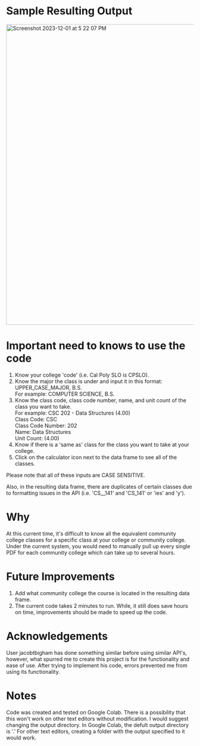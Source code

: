#  Sample Resulting Output

<img width="807" alt="Screenshot 2023-12-01 at 5 22 07 PM" src="https://github.com/Efferescent/Assist.org-Equivalent-Classes/assets/152109516/e806f089-bdce-4632-a081-ecd6a6bc6af3">

#  Important need to knows to use the code
1. Know your college 'code' (i.e. Cal Poly SLO is CPSLO).
2. Know the major the class is under and input it in this format: UPPER_CASE_MAJOR, B.S.  
   For example: COMPUTER SCIENCE, B.S.
3. Know the class code, class code number, name, and unit count of the class you want to take.     
   For example: CSC 202 - Data Structures (4.00)                        
   Class Code:            CSC                                 
   Class Code Number:     202                                    
   Name:                  Data Structures                                                   
   Unit Count:            (4.00)                                                   
5. Know if there is a 'same as' class for the class you want to take at your college. 
6. Click on the calculator icon next to the data frame to see all of the classes.
   
Please note that all of these inputs are CASE SENSITIVE.

Also, in the resulting data frame, there are duplicates of certain classes due to formatting issues in the API (i.e.   'CS__141' and 'CS_141' or 'ies' and 'y').

#  Why
At this current time, it's difficult to know all the equivalent community college classes for a specific class at your college or community college. Under the current system, you would need to manually pull up every single PDF for each community college which can take up to several hours.

#  Future Improvements
1. Add what community college the course is located in the resulting data frame.
2. The current code takes 2 minutes to run. While, it still does save hours on time, improvements should be made to speed up the code.

#  Acknowledgements
User jacobtbigham has done something similar before using similar API's, however, what spurred me to create this project is for the functionality and ease of use. After trying to implement his code, errors prevented me from using its functionality.

#   Notes
Code was created and tested on Google Colab. There is a possibility that this won't work on other text editors without modification. I would suggest changing the output directory. In Google Colab, the defult output directory is '.' For other text editors, creating a folder with the output specified to it would work.
